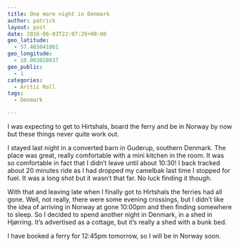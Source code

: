 ```yaml
---
title: One more night in Denmark
author: patrick
layout: post
date: 2016-06-03T22:07:29+00:00
geo_latitude:
  - 57.465041061
geo_longitude:
  - 10.003028037
geo_public:
  - 1
categories:
  - Arctic Roll
tags:
  - Denmark

---
```

I was expecting to get to Hirtshals, board the ferry and be in Norway by now but these things never quite work out.&nbsp;

I stayed last night in a converted barn in Guderup, southern Denmark. The place was great, really comfortable with a mini kitchen in the room. It was so comfortable in fact that I didn&#8217;t leave until about 10:30! I back tracked about 20 minutes ride as I had dropped my camelbak last time I stopped for fuel. It was a long shot but it wasn&#8217;t that far. No luck finding it though.

With that and leaving late when I finally got to Hirtshals the ferries had all gone. Well, not really, there were some evening crossings, but I didn&#8217;t like the idea of arriving in Norway at gone 10:00pm and then finding somewhere to sleep. So I decided to spend another night in Denmark, in a shed in Hjørring. It&#8217;s advertised as a cottage, but it&#8217;s really a shed with a bunk bed.&nbsp;

I have booked a ferry for 12:45pm tomorrow, so I will be in Norway soon.&nbsp;
